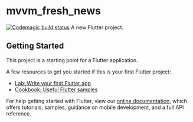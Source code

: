 # mvvm_fresh_news
[![Codemagic build status](https://api.codemagic.io/apps/5ff63c3aeb8402000d009d61/5ff63c3aeb8402000d009d60/status_badge.svg)](https://codemagic.io/apps/5ff63c3aeb8402000d009d61/5ff63c3aeb8402000d009d60/latest_build)
A new Flutter project.

## Getting Started

This project is a starting point for a Flutter application.

A few resources to get you started if this is your first Flutter project:

- [Lab: Write your first Flutter app](https://flutter.dev/docs/get-started/codelab)
- [Cookbook: Useful Flutter samples](https://flutter.dev/docs/cookbook)

For help getting started with Flutter, view our
[online documentation](https://flutter.dev/docs), which offers tutorials,
samples, guidance on mobile development, and a full API reference.
